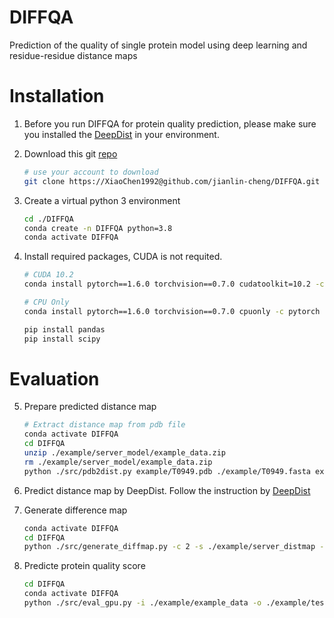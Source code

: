 # DIFFQA
Prediction of the quality of single protein model using deep learning and residue-residue distance maps



# Installation
1. Before you run DIFFQA for protein quality prediction, please make sure you installed the [DeepDist](https://github.com/jianlin-cheng/DeepDist) in your environment.

2. Download this git [repo](https://github.com/jianlin-cheng/DIFFQA.git)
   ```bash
   # use your account to download
   git clone https://XiaoChen1992@github.com/jianlin-cheng/DIFFQA.git 
   ```

3. Create a virtual python 3 environment 

   ```bash
   cd ./DIFFQA
   conda create -n DIFFQA python=3.8
   conda activate DIFFQA
   ```

4. Install required packages, CUDA is not requited.

   ```bash   
   # CUDA 10.2
   conda install pytorch==1.6.0 torchvision==0.7.0 cudatoolkit=10.2 -c pytorch
   
   # CPU Only
   conda install pytorch==1.6.0 torchvision==0.7.0 cpuonly -c pytorch
   
   pip install pandas
   pip install scipy
   ```

# Evaluation
5. Prepare predicted distance map
   ```bash
   # Extract distance map from pdb file
   conda activate DIFFQA
   cd DIFFQA
   unzip ./example/server_model/example_data.zip
   rm ./example/server_model/example_data.zip
   python ./src/pdb2dist.py example/T0949.pdb ./example/T0949.fasta example_output 
   ```
6. Predict distance map by DeepDist.
Follow the instruction by  [DeepDist](https://github.com/jianlin-cheng/DeepDist)

7. Generate difference map
   ```bash
   conda activate DIFFQA
   cd DIFFQA
   python ./src/generate_diffmap.py -c 2 -s ./example/server_distmap -p ./example/pred_distmap/T0949.txt -o ./example/difference_map
   ```

8. Predicte protein quality score
   ```bash
   cd DIFFQA
   conda activate DIFFQA
   python ./src/eval_gpu.py -i ./example/example_data -o ./example/test_output -m ./pretrain-model/pretrain.pth
   ```